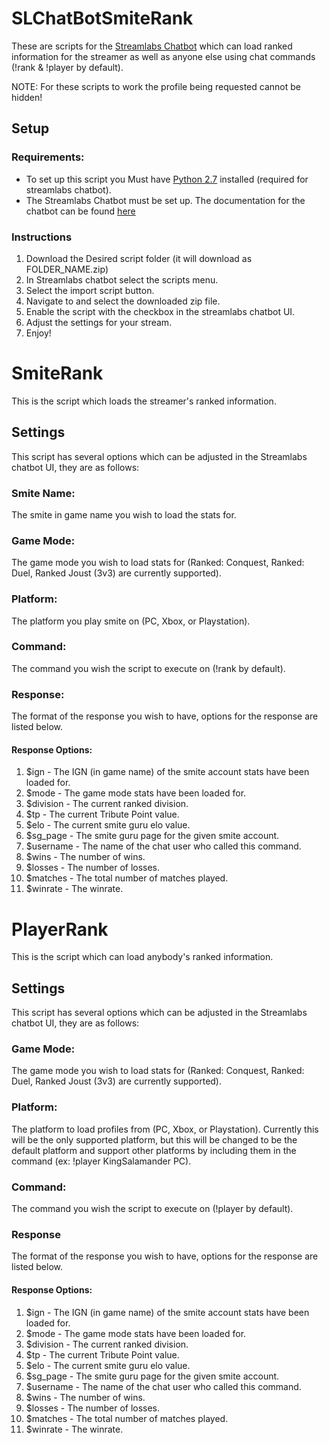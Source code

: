 # SLChatBotSmiteRank

   These are scripts for the [Streamlabs Chatbot](https://streamlabs.com/chatbot) which can load ranked information for the streamer as well as anyone else using chat commands (!rank & !player by default).
   
NOTE: For these scripts to work the profile being requested cannot be hidden!

## Setup

### Requirements:
   - To set up this script you Must have [Python 2.7](https://www.python.org/download/releases/2.7/) installed (required for     streamlabs chatbot).
   - The Streamlabs Chatbot must be set up. The documentation for the chatbot can be found [here](https://cdn.streamlabs.com/chatbot/Documentation.pdf)
   
### Instructions
   1) Download the Desired script folder (it will download as FOLDER_NAME.zip)
   2) In Streamlabs chatbot select the scripts menu.
   3) Select the import script button.
   4) Navigate to and select the downloaded zip file.
   5) Enable the script with the checkbox in the streamlabs chatbot UI.
   6) Adjust the settings for your stream.
   7) Enjoy!
 
# SmiteRank
   This is the script which loads the streamer's ranked information.
   
## Settings
  This script has several options which can be adjusted in the Streamlabs chatbot UI, they are as follows:
  
### Smite Name:
  The smite in game name you wish to load the stats for.
  
### Game Mode:
 The game mode you wish to load stats for (Ranked: Conquest, Ranked: Duel, Ranked Joust (3v3) are currently supported).
 
### Platform:
 The platform you play smite on (PC, Xbox, or Playstation).
 
### Command:
 The command you wish the script to execute on (!rank by default).
 
### Response:
 The format of the response you wish to have, options for the response are listed below.
 
#### Response Options:
   1) $ign - The IGN (in game name) of the smite account stats have been loaded for.
   2) $mode - The game mode stats have been loaded for.
   3) $division - The current ranked division.
   4) $tp - The current Tribute Point value.
   5) $elo - The current smite guru elo value.
   6) $sg_page - The smite guru page for the given smite account.
   7) $username - The name of the chat user who called this command.
   8) $wins - The number of wins.
   9) $losses - The number of losses.
   10) $matches - The total number of matches played.
   11) $winrate - The winrate.
   
# PlayerRank
   This is the script which can load anybody's ranked information.
   
## Settings
  This script has several options which can be adjusted in the Streamlabs chatbot UI, they are as follows:
  
### Game Mode:
 The game mode you wish to load stats for (Ranked: Conquest, Ranked: Duel, Ranked Joust (3v3) are currently supported).
 
### Platform:
 The platform to load profiles from (PC, Xbox, or Playstation). Currently this will be the only supported platform, but this will be changed to be the default platform and support other platforms by including them in the command (ex: !player KingSalamander PC).
 
### Command:
 The command you wish the script to execute on (!player by default).
 
### Response
 The format of the response you wish to have, options for the response are listed below.
 
#### Response Options:
   1) $ign - The IGN (in game name) of the smite account stats have been loaded for.
   2) $mode - The game mode stats have been loaded for.
   3) $division - The current ranked division.
   4) $tp - The current Tribute Point value.
   5) $elo - The current smite guru elo value.
   6) $sg_page - The smite guru page for the given smite account.
   7) $username - The name of the chat user who called this command.
   8) $wins - The number of wins.
   9) $losses - The number of losses.
   10) $matches - The total number of matches played.
   11) $winrate - The winrate.
       
